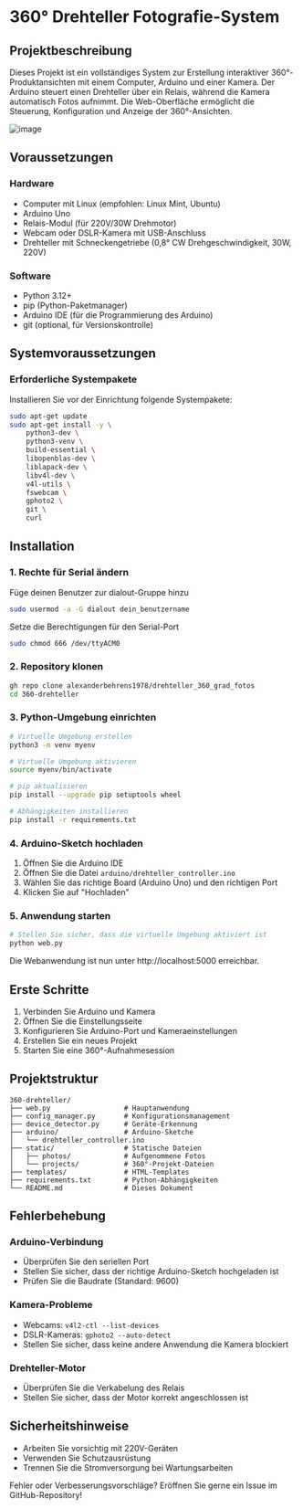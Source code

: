 # 360° Drehteller Fotografie-System

## Projektbeschreibung
Dieses Projekt ist ein vollständiges System zur Erstellung interaktiver 360°-Produktansichten mit einem Computer, Arduino und einer Kamera. Der Arduino steuert einen Drehteller über ein Relais, während die Kamera automatisch Fotos aufnimmt. Die Web-Oberfläche ermöglicht die Steuerung, Konfiguration und Anzeige der 360°-Ansichten.

![image](https://github.com/user-attachments/assets/9b665173-186d-4473-9a0b-8c1d37c44559)

## Voraussetzungen

### Hardware
- Computer mit Linux (empfohlen: Linux Mint, Ubuntu)
- Arduino Uno
- Relais-Modul (für 220V/30W Drehmotor)
- Webcam oder DSLR-Kamera mit USB-Anschluss
- Drehteller mit Schneckengetriebe (0,8° CW Drehgeschwindigkeit, 30W, 220V)

### Software
- Python 3.12+
- pip (Python-Paketmanager)
- Arduino IDE (für die Programmierung des Arduino)
- git (optional, für Versionskontrolle)

## Systemvoraussetzungen

### Erforderliche Systempakete
Installieren Sie vor der Einrichtung folgende Systempakete:

```bash
sudo apt-get update
sudo apt-get install -y \
    python3-dev \
    python3-venv \
    build-essential \
    libopenblas-dev \
    liblapack-dev \
    libv4l-dev \
    v4l-utils \
    fswebcam \
    gphoto2 \
    git \
    curl
```

## Installation

### 1. Rechte für Serial ändern

Füge deinen Benutzer zur dialout-Gruppe hinzu
```bash
sudo usermod -a -G dialout dein_benutzername
```

Setze die Berechtigungen für den Serial-Port
```bash
sudo chmod 666 /dev/ttyACM0
```

### 2. Repository klonen
```bash
gh repo clone alexanderbehrens1978/drehteller_360_grad_fotos
cd 360-drehteller
```

### 3. Python-Umgebung einrichten
```bash
# Virtuelle Umgebung erstellen
python3 -m venv myenv

# Virtuelle Umgebung aktivieren
source myenv/bin/activate

# pip aktualisieren
pip install --upgrade pip setuptools wheel

# Abhängigkeiten installieren
pip install -r requirements.txt
```

### 4. Arduino-Sketch hochladen
1. Öffnen Sie die Arduino IDE
2. Öffnen Sie die Datei `arduino/drehteller_controller.ino`
3. Wählen Sie das richtige Board (Arduino Uno) und den richtigen Port
4. Klicken Sie auf "Hochladen"

### 5. Anwendung starten
```bash
# Stellen Sie sicher, dass die virtuelle Umgebung aktiviert ist
python web.py
```

Die Webanwendung ist nun unter http://localhost:5000 erreichbar.

## Erste Schritte

1. Verbinden Sie Arduino und Kamera
2. Öffnen Sie die Einstellungsseite
3. Konfigurieren Sie Arduino-Port und Kameraeinstellungen
4. Erstellen Sie ein neues Projekt
5. Starten Sie eine 360°-Aufnahmesession

## Projektstruktur

```
360-drehteller/
├── web.py                  # Hauptanwendung
├── config_manager.py       # Konfigurationsmanagement
├── device_detector.py      # Geräte-Erkennung
├── arduino/                # Arduino-Sketche
│   └── drehteller_controller.ino
├── static/                 # Statische Dateien
│   ├── photos/             # Aufgenommene Fotos
│   └── projects/           # 360°-Projekt-Dateien
├── templates/              # HTML-Templates
├── requirements.txt        # Python-Abhängigkeiten
└── README.md               # Dieses Dokument
```

## Fehlerbehebung

### Arduino-Verbindung
- Überprüfen Sie den seriellen Port
- Stellen Sie sicher, dass der richtige Arduino-Sketch hochgeladen ist
- Prüfen Sie die Baudrate (Standard: 9600)

### Kamera-Probleme
- Webcams: `v4l2-ctl --list-devices`
- DSLR-Kameras: `gphoto2 --auto-detect`
- Stellen Sie sicher, dass keine andere Anwendung die Kamera blockiert

### Drehteller-Motor
- Überprüfen Sie die Verkabelung des Relais
- Stellen Sie sicher, dass der Motor korrekt angeschlossen ist

## Sicherheitshinweise
- Arbeiten Sie vorsichtig mit 220V-Geräten
- Verwenden Sie Schutzausrüstung
- Trennen Sie die Stromversorgung bei Wartungsarbeiten


Fehler oder Verbesserungsvorschläge? Eröffnen Sie gerne ein Issue im GitHub-Repository!
